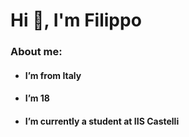 <h1>Hi 👋, I'm Filippo</h1>
<h3>About me:</h3>
<ul>
  <li><h4>I’m from Italy</h4></li>
   <li><h4>I’m 18 </h4></li>
   <li><h4>I’m currently a student at IIS Castelli</h4></li>
</ul>




